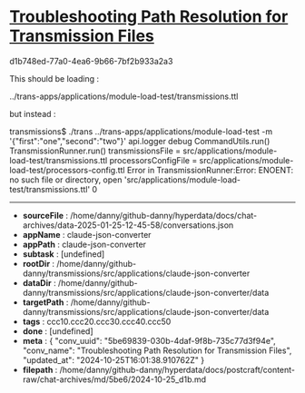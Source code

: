 # [Troubleshooting Path Resolution for Transmission Files](https://claude.ai/chat/5be69839-030b-4daf-9f8b-735c77d3f94e)

d1b748ed-77a0-4ea6-9b66-7bf2b933a2a3

This should be loading :

../trans-apps/applications/module-load-test/transmissions.ttl

but instead :

transmissions$ ./trans ../trans-apps/applications/module-load-test -m '{"first":"one","second":"two"}'
 api.logger debug
CommandUtils.run()
TransmissionRunner.run()
transmissionsFile = src/applications/module-load-test/transmissions.ttl
processorsConfigFile = src/applications/module-load-test/processors-config.ttl
Error in TransmissionRunner:Error: ENOENT: no such file or directory, open 'src/applications/module-load-test/transmissions.ttl'
0

---

* **sourceFile** : /home/danny/github-danny/hyperdata/docs/chat-archives/data-2025-01-25-12-45-58/conversations.json
* **appName** : claude-json-converter
* **appPath** : claude-json-converter
* **subtask** : [undefined]
* **rootDir** : /home/danny/github-danny/transmissions/src/applications/claude-json-converter
* **dataDir** : /home/danny/github-danny/transmissions/src/applications/claude-json-converter/data
* **targetPath** : /home/danny/github-danny/transmissions/src/applications/claude-json-converter/data
* **tags** : ccc10.ccc20.ccc30.ccc40.ccc50
* **done** : [undefined]
* **meta** : {
  "conv_uuid": "5be69839-030b-4daf-9f8b-735c77d3f94e",
  "conv_name": "Troubleshooting Path Resolution for Transmission Files",
  "updated_at": "2024-10-25T16:01:38.910762Z"
}
* **filepath** : /home/danny/github-danny/hyperdata/docs/postcraft/content-raw/chat-archives/md/5be6/2024-10-25_d1b.md